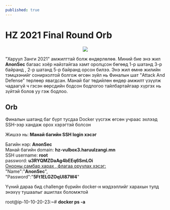 ```yaml
---
published: true
---
```

# HZ 2021 Final Round Orb

<p align="center">
  <img src="https://raw.githubusercontent.com/fg0d/fg0d.github.io/master/photos/hzz.png">
</p>

"Харуул Занги 2021" амжилттай болж өндөрлөлөө. Миний бие энэ жил **AnonSec** багаас хоёр найзтайгаа хамт оролцсон бөгөөд 1-р шатанд 3-р байранд , 2-р шатанд 5-р байранд орсон билээ. Энэ жил өмнө жилийн тэмцээнийг сонирхолтой болгож өгсөн зүйл нь Финалын шат "Attack And Defense" төрлөөр явагдсан. Манай баг төдийлөн өндөр амжилт үзүүлж чадаагүй ч гэсэн өөрсдийн бодсон бодлогоо тайлбартайгаар хүргэх нь зүйтэй болов уу гэж бодлоо.

## Orb

Финалын шатанд баг бүрт тусдаа Docker үүсгэж өгсөн учраас эхлээд SSH-ээр хандаж орох хэрэгтэй болсон

Жишээ нь: **Манай багийн SSH login хэсэг**

Багийн нэр: **AnonSec**
<br>
Манай багийн domain: **hz-vulbox3.haruulzangi.mn**
<br>
SSH username: **root**
<br>
password: **u3RYQMZDaAg4bEEq6SmLOi**
<br>
[Онооны самбар харах , флагаа оруулах хэсэг:](http://final.haruulzangi.mn:19999/)
<br>
"Name":"**AnonSec**",
<br>
"Password":"**5Ft1ELGZOqUI87W4**"

Үүний дараа бид challenge бүрийн docker-н мэдээллийг харахын тулд энэхүү тушаалыг ашиглах боломжтой

root@ip-10-10-20-23:~# **docker ps -a**